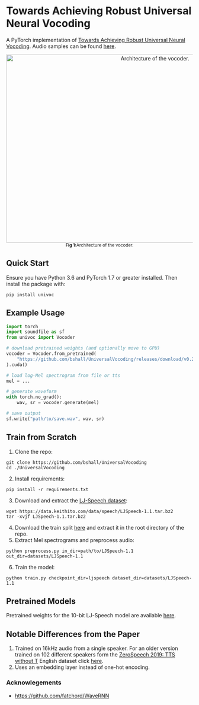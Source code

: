 # Towards Achieving Robust Universal Neural Vocoding

A PyTorch implementation of [Towards Achieving Robust Universal Neural Vocoding](https://arxiv.org/abs/1811.06292).
Audio samples can be found [here](https://bshall.github.io/UniversalVocoding/).

<div align="center">
    <img width="788" height="508" alt="Architecture of the vocoder." 
      src="https://github.com/bshall/UniversalVocoding/raw/master/univoc.png"><br>
    <sup><strong>Fig 1:</strong>Architecture of the vocoder.</sup>
</div>

## Quick Start

Ensure you have Python 3.6 and PyTorch 1.7 or greater installed. Then install the package with:
```
pip install univoc
```

## Example Usage

```python
import torch
import soundfile as sf
from univoc import Vocoder

# download pretrained weights (and optionally move to GPU)
vocoder = Vocoder.from_pretrained(
    "https://github.com/bshall/UniversalVocoding/releases/download/v0.2/univoc-ljspeech-7mtpaq.pt"
).cuda()

# load log-Mel spectrogram from file or tts
mel = ...

# generate waveform
with torch.no_grad():
    wav, sr = vocoder.generate(mel)

# save output
sf.write("path/to/save.wav", wav, sr)
```

## Train from Scratch

1. Clone the repo:
```
git clone https://github.com/bshall/UniversalVocoding
cd ./UniversalVocoding
```
2. Install requirements:
```
pip install -r requirements.txt
```
3. Download and extract the [LJ-Speech dataset](https://keithito.com/LJ-Speech-Dataset/):
```
wget https://data.keithito.com/data/speech/LJSpeech-1.1.tar.bz2
tar -xvjf LJSpeech-1.1.tar.bz2
```
4. Download the train split [here](https://github.com/bshall/UniversalVocoding/releases/tag/v0.2) and extract it in the root directory of the repo. 
5. Extract Mel spectrograms and preprocess audio:
```
python preprocess.py in_dir=path/to/LJSpeech-1.1 out_dir=datasets/LJSpeech-1.1
```
6. Train the model:
```
python train.py checkpoint_dir=ljspeech dataset_dir=datasets/LJSpeech-1.1
```

## Pretrained Models

Pretrained weights for the 10-bit LJ-Speech model are available [here](https://github.com/bshall/UniversalVocoding/releases/tag/v0.2).

## Notable Differences from the Paper

1. Trained on 16kHz audio from a single speaker. For an older version trained on 102 different speakers form the [ZeroSpeech 2019: TTS without T](https://zerospeech.com/2019/) English dataset click [here](https://github.com/bshall/UniversalVocoding/releases/tag/v0.1).
2. Uses an embedding layer instead of one-hot encoding.

### Acknowlegements

- https://github.com/fatchord/WaveRNN
